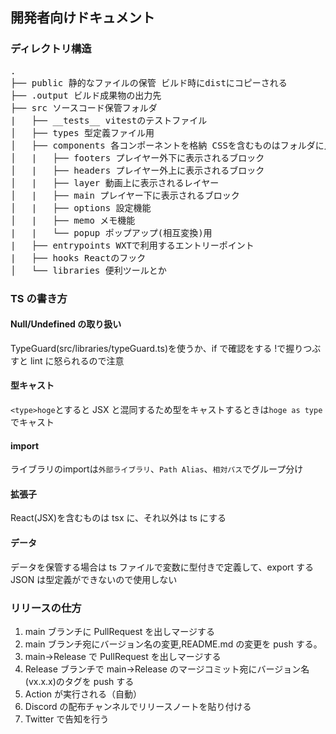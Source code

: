 ## 開発者向けドキュメント

### ディレクトリ構造

<pre>
.
├── public 静的なファイルの保管 ビルド時にdistにコピーされる
├── .output ビルド成果物の出力先
├── src ソースコード保管フォルダ
|   ├── __tests__ vitestのテストファイル
│   ├── types 型定義ファイル用
│   ├── components 各コンポーネントを格納 CSSを含むものはフォルダに入れてまとめる
│   |   ├── footers プレイヤー外下に表示されるブロック
│   |   ├── headers プレイヤー外上に表示されるブロック
│   |   ├── layer 動画上に表示されるレイヤー
│   |   ├── main プレイヤー下に表示されるブロック
│   |   ├── options 設定機能
│   |   ├── memo メモ機能
|   |   └── popup ポップアップ(相互変換)用
|   ├── entrypoints WXTで利用するエントリーポイント
|   ├── hooks Reactのフック
│   └── libraries 便利ツールとか
</pre>

### TS の書き方

#### Null/Undefined の取り扱い

TypeGuard(src/libraries/typeGuard.ts)を使うか、if で確認をする
!で握りつぶすと lint に怒られるので注意

#### 型キャスト

`<type>hoge`とすると JSX と混同するため型をキャストするときは`hoge as type`でキャスト

#### import

ライブラリのimportは`外部ライブラリ`、`Path Alias`、`相対パス`でグループ分け

#### 拡張子

React(JSX)を含むものは tsx に、それ以外は ts にする

#### データ

データを保管する場合は ts ファイルで変数に型付きで定義して、export する
JSON は型定義ができないので使用しない

### リリースの仕方

1. main ブランチに PullRequest を出しマージする
2. main ブランチ宛にバージョン名の変更,README.md の変更を push する。
3. main->Release で PullRequest を出しマージする
4. Release ブランチで main->Release のマージコミット宛にバージョン名(vx.x.x)のタグを push する
5. Action が実行される（自動）
6. Discord の配布チャンネルでリリースノートを貼り付ける
7. Twitter で告知を行う
